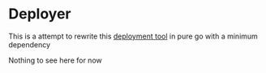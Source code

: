 # Deployer

This is a attempt to rewrite this [deployment tool](https://deployer.org/docs/getting-started.html) in pure go with a minimum dependency

Nothing to see here for now
